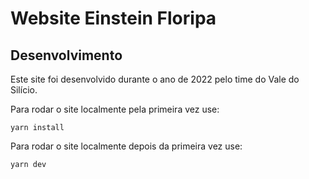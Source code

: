 # Website Einstein Floripa

## Desenvolvimento
Este site foi desenvolvido durante o ano de 2022 pelo time do Vale do Silício.



Para rodar o site localmente pela primeira vez use:

`yarn install`

Para rodar o site localmente depois da primeira vez use:

`yarn dev`
